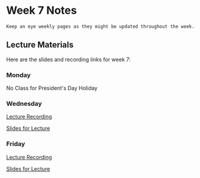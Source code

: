 Week 7 Notes
============================

```{note}
Keep an eye weekly pages as they might be updated throughout the week.
```

## Lecture Materials

Here are the slides and recording links for week 7:

### Monday

No Class for President's Day Holiday


### Wednesday

[Lecture Recording](https://uci.yuja.com/V/Video?v=7394073&node=31717148&a=131126751&autoplay=1)

<a href="../resources/02_22_23-human_performance.pdf" >Slides for Lecture</a>


### Friday

[Lecture Recording](https://uci.zoom.us/rec/share/vnMN7G_ND1czHDqckiysbFtadJkLnQn01gqJbS06LETDGNp6rYz5EIedp4kMWmuv.ocGCjAAFXe6wI0qj?startTime=1677271136000)

<a href="../resources/02_24_23-ionic_components.pdf" >Slides for Lecture</a>
